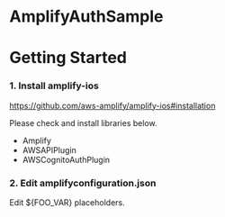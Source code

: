 # AmplifyAuthSample

# Getting Started

### 1. Install amplify-ios

https://github.com/aws-amplify/amplify-ios#installation

Please check and install libraries below.
- Amplify
- AWSAPIPlugin
- AWSCognitoAuthPlugin

### 2. Edit amplifyconfiguration.json

Edit ${FOO_VAR} placeholders.
